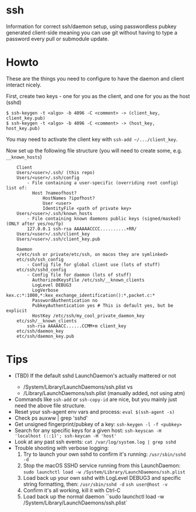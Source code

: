 # ssh
Information for correct ssh/daemon setup, using passwordless pubkey generated client-side meaning you can use git without having to type a password every pull or submodule update.

# Howto
These are the things you need to configure to have the daemon and client interact nicely.

First, create two keys - one for you as the client, and one for you as the host (sshd)
```
$ ssh-keygen -t <algo> -b 4096 -C <comment> -> (client_key, client_key.pub)
$ ssh-keygen -t <algo> -b 4096 -C <comment> -> (host_key, host_key.pub)
```
You may need to activate the client key with `ssh-add ~/.../client_key`.

Now set up the following file structure (you will need to create some, e.g. `__known_hosts`)
```
    Client
    Users/<user>/.ssh/ (this repo)
    Users/<user>/.ssh/config
        - File containing a user-specific (overriding root config) list of:
          Host ?nameofhost?
              HostNames ?ipofhost?
              User <user>
              IdentityFile <path of private key>
    Users/<user>/.ssh/known_hosts
        - File containing known daemons public keys (signed/masked) (ONLY after yes/no/fp)
        127.0.0.1 ssh-rsa AAAAAACCCC..........+RR/
    Users/<user>/.ssh/client_key
    Users/<user>/.ssh/client_key.pub

    Daemon
    </etc/ssh or private/etc/ssh, on macos they are symlinked>
    etc/ssh/ssh_config
        - Config file for global client use (lots of stuff)
    etc/ssh/sshd_config
        - Config file for daemon (lots of stuff)
          AuthorizedKeysFile /etc/ssh/__known_clients
          LogLevel DEBUG3
          LogVerbose kex.c:*:1000,*:kex_exchange_identification():*,packet.c:*
          PasswordAuthentication no
          PubkeyAuthentication yes # This is default yes, but be explicit
          HostKey /etc/ssh/my_cool_private_daemon_key
    etc/ssh/__known_clients
        ssh-rsa AAAAACC......CCMM+m client_key
    etc/ssh/daemon_key
    etc/ssh/daemon_key.pub
```

# Tips
* (TBD) If the default sshd LaunchDaemon's <Disabled true> actually mattered or not
  * /System/Library/LaunchDaemons/ssh.plist vs
  * /Library/LaunchDaemons/ssh.plist (manually added, not using atm)
* Commands like `ssh-add` or `ssh-copy-id` are nice, but you mainly just need the above file structure.
* Reset your ssh-agent env vars and process:
`eval $(ssh-agent -s)`
* Check ps auxww | grep 'sshd'
* Get unsigned fingerprint/pubkey of a key:
`ssh-keygen -l -f <pubkey>`
* Search for any specific keys for a given host:
`ssh-keyscan -H 'localhost (::1)'; ssh-keycan -H 'host'`
* Look at any past ssh events:
`cat /var/log/system.log | grep sshd`
* Trouble shooting with verbose logging:
	1. Try to launch your own sshd to confirm it's running:
	`/usr/sbin/sshd -d`
	2. Stop the macOS SSHD service running from this LaunchDaemon:
	`sudo launchctl load -w /System/Library/LaunchDaemons/ssh.plist`
	3. Load back up your own sshd with LogLevel DEBUG3 and specific string formatting, then:
	`/usr/sbin/sshd -d`
	`ssh user@host -v`
	4. Confirm it's all working, kill it with Ctrl-C
	5. Load back up the normal daemon
``sudo launchctl load -w /System/Library/LaunchDaemons/ssh.plist`
